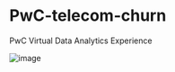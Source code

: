 # PwC-telecom-churn
PwC Virtual Data Analytics Experience


![image](https://user-images.githubusercontent.com/71933300/210389180-c9a7effa-372b-46ca-b8a7-08a0cad0fbe0.png)
